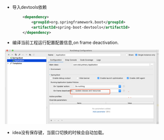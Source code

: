 

* 导入devtools依赖  

```xml
		<dependency>
			<groupId>org.springframework.boot</groupId>
			<artifactId>spring-boot-devtools</artifactId>
		</dependency>
```

* 编译当前工程运行配置配置信息,on frame deactivation.

![](./assets/2019-04-07-18-35-35.png)

* idea没有保存键，当窗口切换的时候会自动加载。

